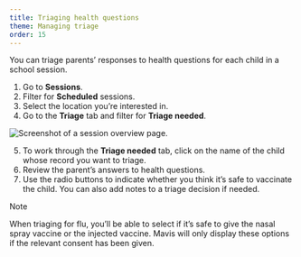 ```yaml
---
title: Triaging health questions
theme: Managing triage
order: 15
---
```


You can triage parents’ responses to health questions for each child in a school session.

1. Go to **Sessions**.
2. Filter for **Scheduled** sessions.
3. Select the location you’re interested in.
4. Go to the **Triage** tab and filter for **Triage needed**.

![Screenshot of a session overview page.](/assets/images/session.png)

5. To work through the **Triage needed** tab, click on the name of the child whose record you want to triage.
6. Review the parent’s answers to health questions.
7. Use the radio buttons to indicate whether you think it’s safe to vaccinate the child. You can also add notes to a triage decision if needed.

> [!NOTE]
> When triaging for flu, you’ll be able to select if it’s safe to give the nasal spray vaccine or the injected vaccine. Mavis will only display these options if the relevant consent has been given.
